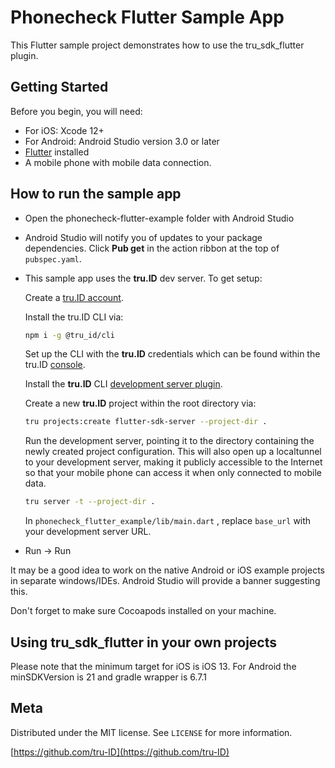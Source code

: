 # Phonecheck Flutter Sample App

This Flutter sample project demonstrates how to use the tru_sdk_flutter plugin. 

## Getting Started

Before you begin, you will need:

- For iOS: Xcode 12+ 
- For Android: Android Studio version 3.0 or later
- [Flutter](https://flutter.dev/docs/get-started/install) installed
- A mobile phone with mobile data connection.

## How to run the sample app

- Open the phonecheck-flutter-example folder with Android Studio
- Android Studio will notify you of updates to your package dependencies. Click **Pub get** in the action ribbon at the top of `pubspec.yaml`.
- This sample app uses the **tru.ID** dev server. To get setup:

   Create a [tru.ID account](https://developer.tru.id/signup).

   Install the tru.ID CLI via:

   ```bash
   npm i -g @tru_id/cli
   ```

   Set up the CLI with the **tru.ID** credentials which can be found within the tru.ID [console](https://developer.tru.id/console).

   Install the **tru.ID** CLI [development server plugin](https://github.com/tru-ID/cli-plugin-dev-server).

   Create a new **tru.ID** project within the root directory via:

   ```bash
   tru projects:create flutter-sdk-server --project-dir .
   ```

   Run the development server, pointing it to the directory containing the newly created project configuration. This will also open up a localtunnel to your development server, making it publicly accessible to the Internet so that your mobile phone can access it when only connected  to mobile data.

   ```bash
   tru server -t --project-dir .
   ```

   In `phonecheck_flutter_example/lib/main.dart` , replace `base_url` with your development server URL.

- Run -> Run 

It may be a good idea to work on the native Android or iOS example projects in separate windows/IDEs. Android Studio will provide a banner suggesting this.

Don't forget to make sure Cocoapods installed on your machine.

## Using tru_sdk_flutter in your own projects

Please note that the minimum target for iOS is iOS 13. For Android the minSDKVersion is 21 and gradle wrapper is 6.7.1

## Meta

Distributed under the MIT license. See ``LICENSE`` for more information.

[https://github.com/tru-ID](https://github.com/tru-ID)

[swift-image]:https://img.shields.io/badge/swift-5.0-green.svg
[swift-url]: https://swift.org/
[license-image]: https://img.shields.io/badge/License-MIT-blue.svg
[license-url]: LICENSE

